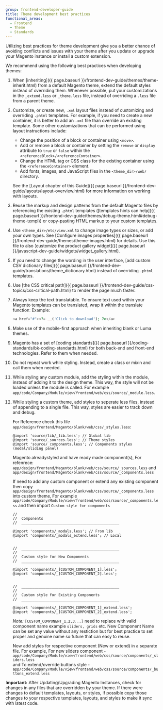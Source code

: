```yaml
---
group: frontend-developer-guide
title: Theme development best practices
functional_areas:
  - Frontend
  - Theme
  - Standards
---
```


Utilizing best practices for theme development give you a better chance of avoiding conflicts and issues with your theme after you update or upgrade your Magento instance or install a custom extension.

We recommend using the following best practices when developing themes:

1. When [inheriting]({{ page.baseurl }}/frontend-dev-guide/themes/theme-inherit.html) from a default Magento theme, extend the default styles instead of overriding them.  Whenever possible, put your customizations in the `_extend.less` or `_theme.less` file, instead of overriding a `.less` file from a parent theme.
1. Customize, or create new, `.xml` layout files instead of customizing and overriding `.phtml` templates. For example, if you need to create a new container, it is better to add an `.xml` file than override an existing template. Some other customizations that can be performed using layout instructions include:

    *  Change the position of a block or container using `<move>`.
    *  Add or remove a block or container by setting the `remove` or `display` attribute to `true` or `false` within the `<referenceBlock>/<referenceContainer>`.
    *  Change the HTML tag or CSS class for the existing container using the `<referenceContainer>` element.
    *  Add fonts, images, and JavaScript files in the `<theme_dir>/web/` directory.

    See the [Layout chapter of this Guide]({{ page.baseurl }}/frontend-dev-guide/layouts/layout-overview.html) for more information on working with layouts.

1. Reuse the markup and design patterns from the default Magento files by referencing the existing `.phtml` templates ([templates hints can help]({{ page.baseurl }}/frontend-dev-guide/themes/debug-theme.html#debug-theme-templ)) or copy-pasting HTML markup to your custom templates.
1. Use `<theme_dir>/etc/view.xml` to change image types or sizes, or add your own types. See [Configure images properties]({{ page.baseurl }}/frontend-dev-guide/themes/theme-images.html) for details. Use this file to also [customize the product gallery widget]({{ page.baseurl }}/javascript-dev-guide/widgets/widget_gallery.html).
1. If you need to change the wording in the user interface, [add custom CSV dictionary files]({{ page.baseurl }}/frontend-dev-guide/translations/theme_dictionary.html) instead of overriding `.phtml` templates.
1. Use [the CSS critical path]({{ page.baseurl }}/frontend-dev-guide/css-topics/css-critical-path.html) to render the page much faster.
1. Always keep the text translatable. To ensure text used within your Magento templates can be translated, wrap it within the translate function:
   Example:
   ```php
   <a href="#"><?= __('Click to download'); ?></a>
   ```

1. Make use of the mobile-first approach when inheriting blank or Luma themes.
1. Magento has a set of [coding standards]({{ page.baseurl }}/coding-standards/bk-coding-standards.html) for both back-end and front-end technologies. Refer to them when needed.
1. Do not repeat work while styling. Instead, create a class or mixin and call them when needed.
1. While styling any custom module, add the styling within the module, instead of adding it to the design theme. This way, the style will not be loaded unless the module is called. For example `app/code/Company/Module/view/frontend/web/css/source/_module.less`.
1. While styling a custom theme, add styles to seperate less files, instead of appending to a single file. This way, styles are easier to track down and debug. 

   For Reference check this file `app/design/frontend/Magento/blank/web/css/_styles.less`:

   ```less
   @import 'source/lib/_lib.less'; // Global lib
   @import 'source/_sources.less'; // Theme styles
   @import 'source/_components.less'; // Components styles (modal/sliding panel)
   ```

   Magento alreadystyled and have ready made component(s), For refenrece: `app/design/frontend/Magento/blank/web/css/source/_sources.less` and  `app/design/frontend/Magento/blank/web/css/source/_components.less`
   
   If need to add any custom component or extend any existing component then copy  `app/design/frontend/Magento/blank/web/css/source/_components.less` into custom theme, For example `app/code/Company/Module/view/frontend/web/css/source/_components.less` and then import `Custom style for components`

   ```less
   //
   //  Components
   //  _____________________________________________

   @import 'components/_modals.less'; // From lib
   @import 'components/_modals_extend.less'; // Local


   //  _____________________________________________
   //
   //  Custom style for New Components
   //  _____________________________________________

   @import 'components/_[CUSTOM_COMPONENT_1].less';
   @import 'components/_[CUSTOM_COMPONENT_2].less';


   //  _____________________________________________
   //
   //  Custom style for Existing Components
   //  _____________________________________________

   @import 'components/_[CUSTOM_COMPONENT_1]_extend.less';
   @import 'components/_[CUSTOM_COMPONENT_2]_extend.less';

   ```
   *Note:*  `[CUSTOM_COMPONENT_1,2,3...]` need to replace with valid component name example `sliders, grids` etc. New Component Name can be set any value without any restiction but for best practice to set proper and genuine name so future that can easy to reuse. 
   
   Now add styles for respective component (New or extend) in a separate file.
   For example,
      For new sliders component - `app/code/Company/Module/view/frontend/web/css/source/components/_sliders.less`  
      and To extend/override buttons style - `app/code/Company/Module/view/frontend/web/css/source/components/_buttons_extend.less`
       

**Important:** After Updating/Upgrading Magento Instances, check for changes in any files that are overridden by your theme. If there were changes to default templates, layouts, or styles, If possible copy those changes to your respective templates, layouts, and styles to make it sync with latest code.
